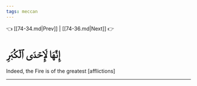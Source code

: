 ```yaml
---
tags: meccan
---
```


👈 [[74-34.md|Prev]] | [[74-36.md|Next]] 👉

# إِنَّهَا لَإِحۡدَى ٱلۡكُبَرِ

Indeed, the Fire is of the greatest [afflictions]

---

